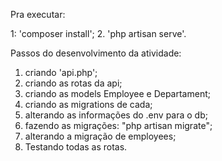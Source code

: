 Pra executar:

1: 'composer install';
2. 'php artisan serve'.

Passos do desenvolvimento da atividade:

1. criando 'api.php';
2. criando as rotas da api;
3. criando as models Employee e Departament;
4. criando as migrations de cada;
5. alterando as informações do .env para o db;
6. fazendo as migrações: "php artisan migrate";
7. alterando a migração de employees;
8. Testando todas as rotas.